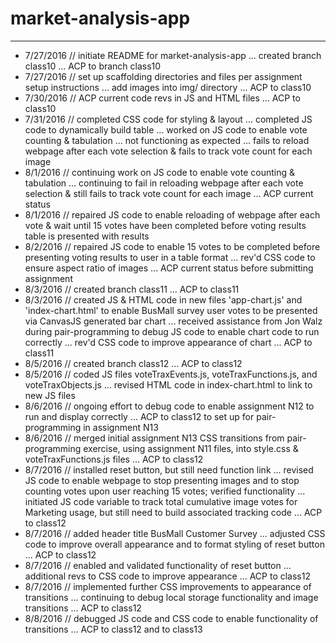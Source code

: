 # market-analysis-app
*************************
* 7/27/2016 // initiate README for market-analysis-app ... created branch class10 ... ACP to branch class10 <br/>
* 7/27/2016 // set up scaffolding directories and files per assignment setup instructions ... add images into img/ directory ... ACP to class10 <br/>
* 7/30/2016 // ACP current code revs in JS and HTML files ... ACP to class10 <br/>
* 7/31/2016 // completed CSS code for styling & layout ... completed JS code to dynamically build table ... worked on JS code to enable vote counting & tabulation ... not functioning as expected ... fails to reload webpage after each vote selection & fails to track vote count for each image <br/>
* 8/1/2016 // continuing work on JS code to enable vote counting & tabulation ... continuing to fail in reloading webpage after each vote selection & still fails to track vote count for each image ... ACP current status <br/>
* 8/1/2016 // repaired JS code to enable reloading of webpage after each vote & wait until 15 votes have been completed before voting results table is presented with results <br/>
* 8/2/2016 // repaired JS code to enable 15 votes to be completed before presenting voting results to user in a table format ... rev'd CSS code to ensure aspect ratio of images ... ACP current status before submitting assignment <br/>
* 8/3/2016 // created branch class11 ... ACP to class11 <br/>
* 8/3/2016 // created JS & HTML code in new files 'app-chart.js' and 'index-chart.html' to enable BusMall survey user votes to be presented via CanvasJS generated bar chart ... received assistance from Jon Walz during pair-programming to debug JS code to enable chart code to run correctly ... rev'd CSS code to improve appearance of chart ... ACP to class11 <br/>
* 8/5/2016 // created branch class12 ... ACP to class12 <br/>
* 8/5/2016 // coded JS files voteTraxEvents.js, voteTraxFunctions.js, and voteTraxObjects.js ... revised HTML code in index-chart.html to link to new JS files <br/>
* 8/6/2016 // ongoing effort to debug code to enable assignment N12 to run and display correctly ... ACP to class12 to set up for pair-programming in assignment N13 <br/>
* 8/6/2016 // merged initial assignment N13 CSS transitions from pair-programming exercise, using assignment N11 files, into style.css & voteTraxFunctions.js files ... ACP to class12 <br/>
* 8/7/2016 // installed reset button, but still need function link ... revised JS code to enable webpage to stop presenting images and to stop counting votes upon user reaching 15 votes; verified functionality ... initiated JS code variable to track total cumulative image votes for Marketing usage, but still need to build associated tracking code ... ACP to class12 <br/>
* 8/7/2016 // added header title BusMall Customer Survey ... adjusted CSS code to improve overall appearance and to format styling of reset button ... ACP to class12 <br/>
* 8/7/2016 // enabled and validated functionality of reset button ... additional revs to CSS code to improve appearance ... ACP to class12 <br/>
* 8/7/2016 // implemented further CSS improvements to appearance of transitions ... continuing to debug local storage functionality and image transitions ... ACP to class12 <br/>
* 8/8/2016 // debugged JS code and CSS code to enable functionality of transitions ... ACP to class12 and to class13 <br/> 
